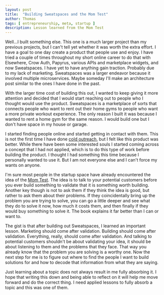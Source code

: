 ```yaml
---
layout: post
title:  "Building Sweatspaces and the Mom Test"
author: Thomas
tags: [ entrepreneurship, meta, startup ]
description: Lesson learned from the Mom Test
---
```


Well...I built something else. This one is a much larger project than my previous projects, but I can't tell yet whether it was worth the extra effort. I have a goal to one day create a product that people use and enjoy. I have tried a couple of times throughout my short online career to do that with Elsewhere, Crow Auth, Papyrus, various APIs and marketplace widgets, and now Sweatspaces. I have yet to have anything gain traction. Probably due to my lack of marketing. Sweatspaces was a larger endeavor because it involved multiple microservices. Maybe someday I'll make an architecture post similar to the ones I have done in the past.

With the larger time cost of building this out, I wanted to keep giving it more attention and decided that I would start reaching out to people who I thought would use the product. Sweatspaces is a marketplace of sorts that connects people who want to rent out their home gyms to people who want a more private workout experience. The only reason I built it was because I wanted to rent a home gym for the same reason. I would build one but I don't have space in my house or garage.

I started finding people online and started getting in contact with them. This is not the first time I have done [cold outreach](/blog/how-long-until-you-call-it-quits), but I felt like this product was better. While there have been some interested souls I started coming across a concept that I had not applied, which is to do this type of work before building the product. I thought I had something this time because I personally wanted to use it. But I am not everyone else and I can't force my wants on anyone.

I'm sure most people in the startup space have already encountered the idea of the [Mom Test](https://www.momtestbook.com/). The idea is to talk to your potential customers before you ever build something to validate that it is something worth building. Another key though is not to ask them if they think the idea is good, but rather to ask them about their problems. If they coincidentally bring up the problem you are trying to solve, you can go a little deeper and see what they do to solve it now, how much it costs them, and then finally if they would buy something to solve it. The book explains it far better than I can or want to.

The gist is that after building out Sweatspaces, I learned an important lesson. Marketing should come after validation. Building should come after validation. Everything, really, should come after validation. And talking to potential customers shouldn't be about validating your idea, it should be about listening to them and the problems that they face. That way you already know that the problem you are solving is a worthy one. Now the next step for me is to figure out where to find the people I want to build solutions for and how to decode that information from what they are saying.

Just learning about a topic does not always result in me fully absorbing it. I hope that writing this down and being able to reflect on it will help me move forward and do the correct thing. I need applied lessons to fully absorb a topic and this was one of them.
